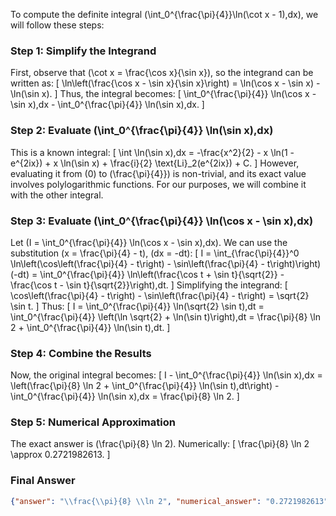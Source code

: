 To compute the definite integral \(\int_0^{\frac{\pi}{4}}\ln(\cot x - 1)\,dx\), we will follow these steps:

### Step 1: Simplify the Integrand
First, observe that \(\cot x = \frac{\cos x}{\sin x}\), so the integrand can be written as:
\[
\ln\left(\frac{\cos x - \sin x}{\sin x}\right) = \ln(\cos x - \sin x) - \ln(\sin x).
\]
Thus, the integral becomes:
\[
\int_0^{\frac{\pi}{4}} \ln(\cos x - \sin x)\,dx - \int_0^{\frac{\pi}{4}} \ln(\sin x)\,dx.
\]

### Step 2: Evaluate \(\int_0^{\frac{\pi}{4}} \ln(\sin x)\,dx\)
This is a known integral:
\[
\int \ln(\sin x)\,dx = -\frac{x^2}{2} - x \ln(1 - e^{2ix}) + x \ln(\sin x) + \frac{i}{2} \text{Li}_2(e^{2ix}) + C.
\]
However, evaluating it from \(0\) to \(\frac{\pi}{4}}\) is non-trivial, and its exact value involves polylogarithmic functions. For our purposes, we will combine it with the other integral.

### Step 3: Evaluate \(\int_0^{\frac{\pi}{4}} \ln(\cos x - \sin x)\,dx\)
Let \(I = \int_0^{\frac{\pi}{4}} \ln(\cos x - \sin x)\,dx\). We can use the substitution \(x = \frac{\pi}{4} - t\), \(dx = -dt\):
\[
I = \int_{\frac{\pi}{4}}^0 \ln\left(\cos\left(\frac{\pi}{4} - t\right) - \sin\left(\frac{\pi}{4} - t\right)\right)(-dt) = \int_0^{\frac{\pi}{4}} \ln\left(\frac{\cos t + \sin t}{\sqrt{2}} - \frac{\cos t - \sin t}{\sqrt{2}}\right)\,dt.
\]
Simplifying the integrand:
\[
\cos\left(\frac{\pi}{4} - t\right) - \sin\left(\frac{\pi}{4} - t\right) = \sqrt{2} \sin t.
\]
Thus:
\[
I = \int_0^{\frac{\pi}{4}} \ln(\sqrt{2} \sin t)\,dt = \int_0^{\frac{\pi}{4}} \left(\ln \sqrt{2} + \ln(\sin t)\right)\,dt = \frac{\pi}{8} \ln 2 + \int_0^{\frac{\pi}{4}} \ln(\sin t)\,dt.
\]

### Step 4: Combine the Results
Now, the original integral becomes:
\[
I - \int_0^{\frac{\pi}{4}} \ln(\sin x)\,dx = \left(\frac{\pi}{8} \ln 2 + \int_0^{\frac{\pi}{4}} \ln(\sin t)\,dt\right) - \int_0^{\frac{\pi}{4}} \ln(\sin x)\,dx = \frac{\pi}{8} \ln 2.
\]

### Step 5: Numerical Approximation
The exact answer is \(\frac{\pi}{8} \ln 2\). Numerically:
\[
\frac{\pi}{8} \ln 2 \approx 0.2721982613.
\]

### Final Answer
```json
{"answer": "\\frac{\\pi}{8} \\ln 2", "numerical_answer": "0.2721982613"}
```